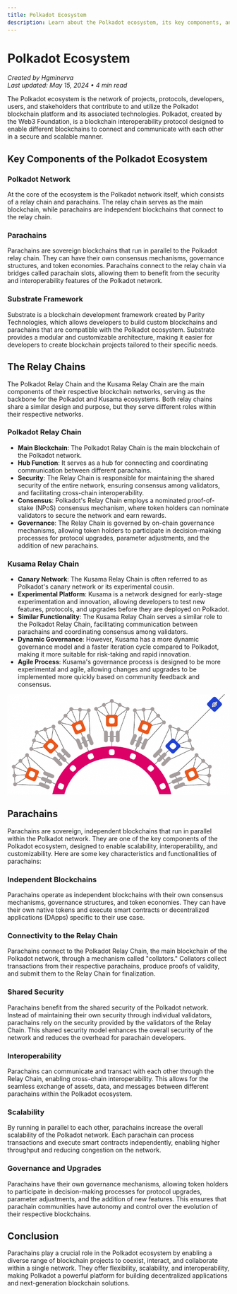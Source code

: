```yaml
---
title: Polkadot Ecosystem
description: Learn about the Polkadot ecosystem, its key components, and how it enables blockchain interoperability
---
```


# Polkadot Ecosystem

*Created by Hgminerva*  
*Last updated: May 15, 2024 • 4 min read*

The Polkadot ecosystem is the network of projects, protocols, developers, users, and stakeholders that contribute to and utilize the Polkadot blockchain platform and its associated technologies. Polkadot, created by the Web3 Foundation, is a blockchain interoperability protocol designed to enable different blockchains to connect and communicate with each other in a secure and scalable manner.

## Key Components of the Polkadot Ecosystem

### Polkadot Network

At the core of the ecosystem is the Polkadot network itself, which consists of a relay chain and parachains. The relay chain serves as the main blockchain, while parachains are independent blockchains that connect to the relay chain.

### Parachains

Parachains are sovereign blockchains that run in parallel to the Polkadot relay chain. They can have their own consensus mechanisms, governance structures, and token economies. Parachains connect to the relay chain via bridges called parachain slots, allowing them to benefit from the security and interoperability features of the Polkadot network.

### Substrate Framework

Substrate is a blockchain development framework created by Parity Technologies, which allows developers to build custom blockchains and parachains that are compatible with the Polkadot ecosystem. Substrate provides a modular and customizable architecture, making it easier for developers to create blockchain projects tailored to their specific needs.

## The Relay Chains

The Polkadot Relay Chain and the Kusama Relay Chain are the main components of their respective blockchain networks, serving as the backbone for the Polkadot and Kusama ecosystems. Both relay chains share a similar design and purpose, but they serve different roles within their respective networks.

### Polkadot Relay Chain

- **Main Blockchain**: The Polkadot Relay Chain is the main blockchain of the Polkadot network.
- **Hub Function**: It serves as a hub for connecting and coordinating communication between different parachains.
- **Security**: The Relay Chain is responsible for maintaining the shared security of the entire network, ensuring consensus among validators, and facilitating cross-chain interoperability.
- **Consensus**: Polkadot's Relay Chain employs a nominated proof-of-stake (NPoS) consensus mechanism, where token holders can nominate validators to secure the network and earn rewards.
- **Governance**: The Relay Chain is governed by on-chain governance mechanisms, allowing token holders to participate in decision-making processes for protocol upgrades, parameter adjustments, and the addition of new parachains.

### Kusama Relay Chain

- **Canary Network**: The Kusama Relay Chain is often referred to as Polkadot's canary network or its experimental cousin.
- **Experimental Platform**: Kusama is a network designed for early-stage experimentation and innovation, allowing developers to test new features, protocols, and upgrades before they are deployed on Polkadot.
- **Similar Functionality**: The Kusama Relay Chain serves a similar role to the Polkadot Relay Chain, facilitating communication between parachains and coordinating consensus among validators.
- **Dynamic Governance**: However, Kusama has a more dynamic governance model and a faster iteration cycle compared to Polkadot, making it more suitable for risk-taking and rapid innovation.
- **Agile Process**: Kusama's governance process is designed to be more experimental and agile, allowing changes and upgrades to be implemented more quickly based on community feedback and consensus.

![Polkadot and Kusama Relay Chains](./img/polkadot.png)

## Parachains

Parachains are sovereign, independent blockchains that run in parallel within the Polkadot network. They are one of the key components of the Polkadot ecosystem, designed to enable scalability, interoperability, and customizability. Here are some key characteristics and functionalities of parachains:

### Independent Blockchains

Parachains operate as independent blockchains with their own consensus mechanisms, governance structures, and token economies. They can have their own native tokens and execute smart contracts or decentralized applications (DApps) specific to their use case.

### Connectivity to the Relay Chain

Parachains connect to the Polkadot Relay Chain, the main blockchain of the Polkadot network, through a mechanism called "collators." Collators collect transactions from their respective parachains, produce proofs of validity, and submit them to the Relay Chain for finalization.

### Shared Security

Parachains benefit from the shared security of the Polkadot network. Instead of maintaining their own security through individual validators, parachains rely on the security provided by the validators of the Relay Chain. This shared security model enhances the overall security of the network and reduces the overhead for parachain developers.

### Interoperability

Parachains can communicate and transact with each other through the Relay Chain, enabling cross-chain interoperability. This allows for the seamless exchange of assets, data, and messages between different parachains within the Polkadot ecosystem.

### Scalability

By running in parallel to each other, parachains increase the overall scalability of the Polkadot network. Each parachain can process transactions and execute smart contracts independently, enabling higher throughput and reducing congestion on the network.

### Governance and Upgrades

Parachains have their own governance mechanisms, allowing token holders to participate in decision-making processes for protocol upgrades, parameter adjustments, and the addition of new features. This ensures that parachain communities have autonomy and control over the evolution of their respective blockchains.

## Conclusion

Parachains play a crucial role in the Polkadot ecosystem by enabling a diverse range of blockchain projects to coexist, interact, and collaborate within a single network. They offer flexibility, scalability, and interoperability, making Polkadot a powerful platform for building decentralized applications and next-generation blockchain solutions.
